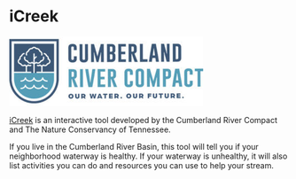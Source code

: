iCreek
======
![Logo](/assets/logo-350x126.jpg?raw=true)

[iCreek](cumberland-river-compact.github.io) is an interactive tool developed by the Cumberland River Compact and The Nature Conservancy of Tennessee.

If you live in the Cumberland River Basin, this tool will tell you if your neighborhood waterway is healthy. If your waterway is unhealthy, it will also list activities you can do and resources you can use to help your stream.
